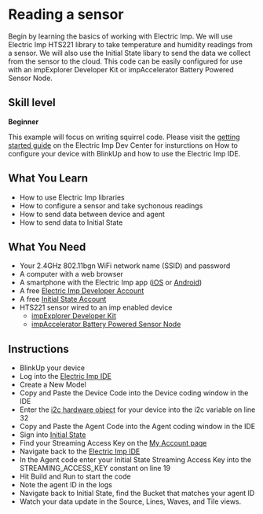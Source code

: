 # Reading a sensor

Begin by learning the basics of working with Electric Imp. We will use Electric Imp HTS221 library to take temperature and humidity readings from a sensor. We will also use the Initial State libary to send the data we collect from the sensor to the cloud. This code can be easily configured for use with an impExplorer Developer Kit or impAccelerator Battery Powered Sensor Node.  

## Skill level

**Beginner**

This example will focus on writing squirrel code. Please visit the [getting started guide](https://electricimp.com/docs/gettingstarted/) on the Electric Imp Dev Center for insturctions on How to configure your device with BlinkUp and how to use the Electric Imp IDE.

## What You Learn

* How to use Electric Imp libraries
* How to configure a sensor and take sychonous readings
* How to send data between device and agent
* How to send data to Initial State

## What You Need

* Your 2.4GHz 802.11bgn WiFi network name (SSID) and password
* A computer with a web browser
* A smartphone with the Electric Imp app ([iOS](https://itunes.apple.com/us/app/electric-imp/id547133856) or [Android](https://play.google.com/store/apps/details?id=com.electricimp.electricimp))
* A free [Electric Imp Developer Account](https://ide.electricimp.com/login)
* A free [Initial State Account](https://www.initialstate.com/)
* HTS221 sensor wired to an imp enabled device
    * [impExplorer Developer Kit](https://store.electricimp.com/collections/featured-products/products/impexplorer-developer-kit?variant=31118866130) 
    * [impAccelerator Battery Powered Sensor Node](https://store.electricimp.com/collections/featured-products/products/impaccelerator-battery-powered-sensor-node?variant=33499292818)

## Instructions

* BlinkUp your device 
* Log into the [Electric Imp IDE](https://ide.electricimp.com/login)
* Create a New Model
* Copy and Paste the Device Code into the Device coding window in the IDE
* Enter the [i2c hardware object](https://electricimp.com/docs/api/hardware/i2c/) for your device into the i2c variable on line 32
* Copy and Paste the Agent Code into the Agent coding window in the IDE
* Sign into [Initial State](https://app.initialstate.com/#/login/account)
* Find your Streaming Access Key on the [My Account page](https://app.initialstate.com/#/account)
* Navigate back to the [Electric Imp IDE](https://ide.electricimp.com)
* In the Agent code enter your Initial State Streaming Access Key into the STREAMING_ACCESS_KEY constant on line 19
* Hit Build and Run to start the code
* Note the agent ID in the logs
* Navigate back to Initial State, find the Bucket that matches your agent ID
* Watch your data update in the Source, Lines, Waves, and Tile views. 
